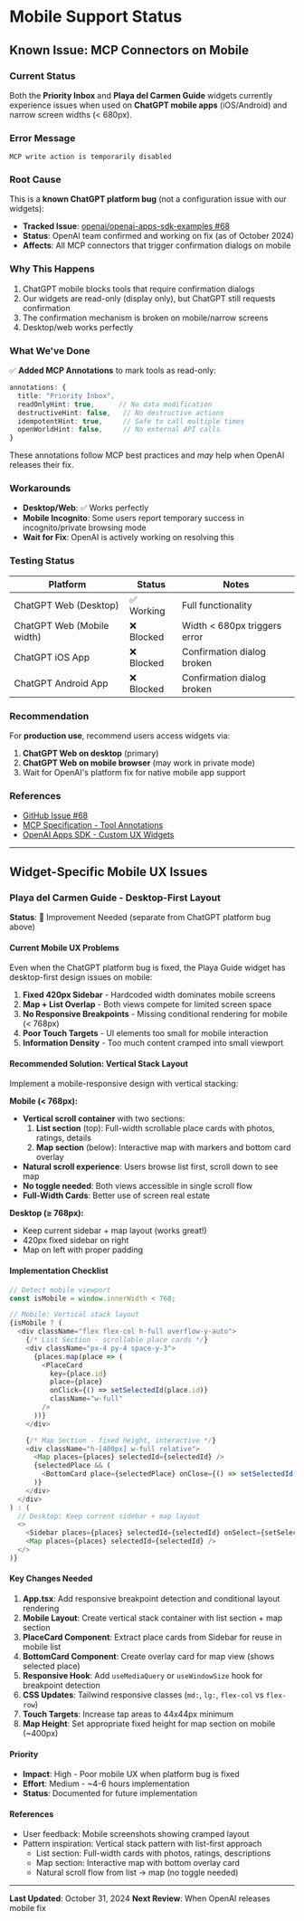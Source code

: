 # Mobile Support Status

## Known Issue: MCP Connectors on Mobile

### Current Status
Both the **Priority Inbox** and **Playa del Carmen Guide** widgets currently experience issues when used on **ChatGPT mobile apps** (iOS/Android) and narrow screen widths (< 680px).

### Error Message
```
MCP write action is temporarily disabled
```

### Root Cause
This is a **known ChatGPT platform bug** (not a configuration issue with our widgets):
- **Tracked Issue**: [openai/openai-apps-sdk-examples #68](https://github.com/openai/openai-apps-sdk-examples/issues/68)
- **Status**: OpenAI team confirmed and working on fix (as of October 2024)
- **Affects**: All MCP connectors that trigger confirmation dialogs on mobile

### Why This Happens
1. ChatGPT mobile blocks tools that require confirmation dialogs
2. Our widgets are read-only (display only), but ChatGPT still requests confirmation
3. The confirmation mechanism is broken on mobile/narrow screens
4. Desktop/web works perfectly

### What We've Done
✅ **Added MCP Annotations** to mark tools as read-only:
```typescript
annotations: {
  title: "Priority Inbox",
  readOnlyHint: true,      // No data modification
  destructiveHint: false,   // No destructive actions
  idempotentHint: true,     // Safe to call multiple times
  openWorldHint: false,     // No external API calls
}
```

These annotations follow MCP best practices and *may* help when OpenAI releases their fix.

### Workarounds
- **Desktop/Web**: ✅ Works perfectly
- **Mobile Incognito**: Some users report temporary success in incognito/private browsing mode
- **Wait for Fix**: OpenAI is actively working on resolving this

### Testing Status
| Platform | Status | Notes |
|----------|--------|-------|
| ChatGPT Web (Desktop) | ✅ Working | Full functionality |
| ChatGPT Web (Mobile width) | ❌ Blocked | Width < 680px triggers error |
| ChatGPT iOS App | ❌ Blocked | Confirmation dialog broken |
| ChatGPT Android App | ❌ Blocked | Confirmation dialog broken |

### Recommendation
For **production use**, recommend users access widgets via:
1. **ChatGPT Web on desktop** (primary)
2. **ChatGPT Web on mobile browser** (may work in private mode)
3. Wait for OpenAI's platform fix for native mobile app support

### References
- [GitHub Issue #68](https://github.com/openai/openai-apps-sdk-examples/issues/68)
- [MCP Specification - Tool Annotations](https://modelcontextprotocol.io/specification)
- [OpenAI Apps SDK - Custom UX Widgets](https://developers.openai.com/apps-sdk/concepts/custom-ux/)

---

## Widget-Specific Mobile UX Issues

### Playa del Carmen Guide - Desktop-First Layout

**Status**: 🔧 Improvement Needed (separate from ChatGPT platform bug above)

#### Current Mobile UX Problems

Even when the ChatGPT platform bug is fixed, the Playa Guide widget has desktop-first design issues on mobile:

1. **Fixed 420px Sidebar** - Hardcoded width dominates mobile screens
2. **Map + List Overlap** - Both views compete for limited screen space
3. **No Responsive Breakpoints** - Missing conditional rendering for mobile (< 768px)
4. **Poor Touch Targets** - UI elements too small for mobile interaction
5. **Information Density** - Too much content cramped into small viewport

#### Recommended Solution: Vertical Stack Layout

Implement a mobile-responsive design with vertical stacking:

**Mobile (< 768px):**
- **Vertical scroll container** with two sections:
  1. **List section** (top): Full-width scrollable place cards with photos, ratings, details
  2. **Map section** (below): Interactive map with markers and bottom card overlay
- **Natural scroll experience**: Users browse list first, scroll down to see map
- **No toggle needed**: Both views accessible in single scroll flow
- **Full-Width Cards**: Better use of screen real estate

**Desktop (≥ 768px):**
- Keep current sidebar + map layout (works great!)
- 420px fixed sidebar on right
- Map on left with proper padding

#### Implementation Checklist

```typescript
// Detect mobile viewport
const isMobile = window.innerWidth < 768;

// Mobile: Vertical stack layout
{isMobile ? (
  <div className="flex flex-col h-full overflow-y-auto">
    {/* List Section - scrollable place cards */}
    <div className="px-4 py-4 space-y-3">
      {places.map(place => (
        <PlaceCard
          key={place.id}
          place={place}
          onClick={() => setSelectedId(place.id)}
          className="w-full"
        />
      ))}
    </div>

    {/* Map Section - fixed height, interactive */}
    <div className="h-[400px] w-full relative">
      <Map places={places} selectedId={selectedId} />
      {selectedPlace && (
        <BottomCard place={selectedPlace} onClose={() => setSelectedId(null)} />
      )}
    </div>
  </div>
) : (
  // Desktop: Keep current sidebar + map layout
  <>
    <Sidebar places={places} selectedId={selectedId} onSelect={setSelectedId} />
    <Map places={places} selectedId={selectedId} />
  </>
)}
```

#### Key Changes Needed

1. **App.tsx**: Add responsive breakpoint detection and conditional layout rendering
2. **Mobile Layout**: Create vertical stack container with list section + map section
3. **PlaceCard Component**: Extract place cards from Sidebar for reuse in mobile list
4. **BottomCard Component**: Create overlay card for map view (shows selected place)
5. **Responsive Hook**: Add `useMediaQuery` or `useWindowSize` hook for breakpoint detection
6. **CSS Updates**: Tailwind responsive classes (`md:`, `lg:`, `flex-col` vs `flex-row`)
7. **Touch Targets**: Increase tap areas to 44x44px minimum
8. **Map Height**: Set appropriate fixed height for map section on mobile (~400px)

#### Priority

- **Impact**: High - Poor mobile UX when platform bug is fixed
- **Effort**: Medium - ~4-6 hours implementation
- **Status**: Documented for future implementation

#### References

- User feedback: Mobile screenshots showing cramped layout
- Pattern inspiration: Vertical stack pattern with list-first approach
  - List section: Full-width cards with photos, ratings, descriptions
  - Map section: Interactive map with bottom overlay card
  - Natural scroll flow from list → map (no toggle needed)

---

**Last Updated**: October 31, 2024
**Next Review**: When OpenAI releases mobile fix
